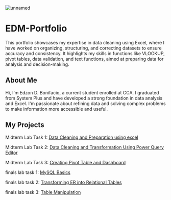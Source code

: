 
![unnamed](https://github.com/user-attachments/assets/9bb1f4ea-22f4-404a-bd67-62def092f04e)


# EDM-Portfolio
This portfolio showcases my expertise in data cleaning using Excel, where I have worked on organizing, structuring, and correcting datasets to ensure accuracy and consistency. It highlights my skills in functions like VLOOKUP, pivot tables, data validation, and text functions, aimed at preparing data for analysis and decision-making.

## About Me
Hi, I’m Edzon D. Bonifacio, a current student enrolled at CCA. I graduated from System Plus and have developed a strong foundation in data analysis and Excel. I'm passionate about refining data and solving complex problems to make information more accessible and useful.

## My Projects
Midterm Lab Task 1: [Data Cleaning and Preparation using excel](Midterm%20Lab%20Task%201/task1.md)

Midterm Lab Task 2: [Data Cleaning and Transformation Using Power Query Editor ](Midterm%20Lab%20Task%202/task1)

Midterm Lab Task 3: [Creating Pivot Table and Dashboard](Midterm%20Task%203)

finals lab task 1: [MySQL Basics](finals%20lab%20task%201/README.md)

finals lab task 2: [Transforming ER into Relational Tables](finals%20lab%20task%202)

finals lab task 3: [Table Manipulation](finals%20lab%20task%203)
